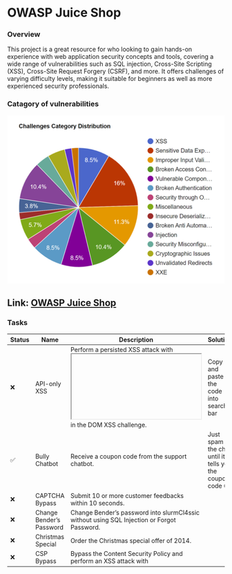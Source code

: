 # OWASP Juice Shop
### Overview
This project is a great resource for who looking to gain hands-on experience with web application security concepts and tools, covering a wide range of vulnerabilities such as SQL injection, Cross-Site Scripting (XSS), Cross-Site Request Forgery (CSRF), and more. It offers challenges of varying difficulty levels, making it suitable for beginners as well as more experienced security professionals.

### Catagory of vulnerabilities
![](https://github.com/chrispham-cyber/Cybersecurity-Practice-Projects/blob/main/OWASP%20Juice%20Shop/OWASP-categories.png)

## Link: [OWASP Juice Shop](https://juice-shop-production-fbc0.up.railway.app/#/)

### Tasks
| Status | Name                          | Description                                                                                       | Solution                |
|----------|-------------------------------|---------------------------------------------------------------------------------------------------|-----------------------------------------|
| :x:      | API-only XSS                  | Perform a persisted XSS attack with <iframe src="javascript:alert(`xss)">` without using the frontend application at all. | 
| :x:      | Access Log                    | Gain access to any access log file of the server.                                               |  |
| :x:      | Admin Registration             | Register as a user with administrator privileges.                                               |  |
| :x:      | Admin Section                 | Access the administration section of the store.                                                 |  |
| :x:      | Allowlist Bypass              | Enforce a redirect to a page you are not supposed to redirect to.                               |  |
| :x:      | Arbitrary File Write          | Overwrite the Legal Information file.                                                            |  |
| :x:      | Bjoern’s Favorite Pet         | Reset the password of Bjoern’s OWASP account via the Forgot Password mechanism with the truthful answer to his security question. |  
| :x:      | Blockchain Hype               | Learn about the Token Sale before its official announcement.                                     |  
| :x:      | Blocked RCE DoS               | Perform a Remote Code Execution that would keep a less hardened application busy forever.        |  
| :white_check_mark:      | Bonus Payload                 | Use the bonus payload <iframe width="100%" height="166" scrolling="no" frameborder="no" allow="autoplay" src="https://w.soundcloud.com/player/?url=https%3A//api.soundcloud.com/tracks/771984076&color=%23ff5500&auto_play=true&hide_related=false&show_comments=true&show_user=true&show_reposts=false&show_teaser=true"></iframe> in the DOM XSS challenge. | Copy and paste the code into search bar       |
| :white_check_mark:      | Bully Chatbot                 | Receive a coupon code from the support chatbot.                                                 | Just spam the chat until it tells you the coupon code :laughing: |
| :x:      | CAPTCHA Bypass                | Submit 10 or more customer feedbacks within 10 seconds.                                         |  
| :x:      | Change Bender’s Password      | Change Bender’s password into slurmCl4ssic without using SQL Injection or Forgot Password.      |  
| :x:      | Christmas Special             | Order the Christmas special offer of 2014.                                                      |  
| :x:      | CSP Bypass                   | Bypass the Content Security Policy and perform an XSS attack with <script>alert(`xss)</script>` on a legacy page within the application. |  
| :x:      | Client-side XSS Protection    | Perform a persisted XSS attack with <iframe src="javascript:alert(`xss)">` bypassing a client-side security mechanism. |  
| :x:      | Confidential Document         | Access a confidential document.                                                                    |  
| :x:      | Cross-Site Imaging            | Stick cute cross-domain kittens all over our delivery boxes.                                      |  
| :x:      | CSRF                          | Change the name of a user by performing Cross-Site Request Forgery from another origin.           | 
| :white_check_mark:      | DOM XSS                      | Perform a DOM XSS attack with <iframe src="javascript:alert(`xss)">.                             | Copy and paste the code into search bar |
| :x:      | Database Schema               | Exfiltrate the entire DB schema definition via SQL Injection.                                     |  
| :x:      | Deluxe Fraud                  | Obtain a Deluxe Membership without paying for it.                                               |  
| :x:      | Deprecated Interface          | Use a deprecated B2B interface that was not properly shut down.                                   |
| :x:      | Easter Egg                   | Find the hidden easter egg.                                                                        |
| :x:      | Email Leak                   | Perform an unwanted information disclosure by accessing data cross-domain.                        |
| :x:      | Empty User Registration       | Register a user with an empty email and password.                                                |
| :x:      | Ephemeral Accountant          | Log in with the (non-existing) accountant acc0unt4nt@juice-sh.op without ever registering that user. |
| :white_check_mark:      | Error Handling                | Provoke an error that is neither very gracefully nor consistently handled.                        | In the login page, input some special characters like `* -- #`|
| :x:      | Expired Coupon                | Successfully redeem an expired campaign coupon code.                                              |
| :x:      | Exposed Metrics               | Find the endpoint that serves usage data to be scraped by a popular monitoring system.            |
| :x:      | Extra Language                | Retrieve the language file that never made it into production.                                    |
| :x:      | Five-Star Feedback            | Get rid of all 5-star customer feedback.                                                          |
| :x:      | Forged Coupon                 | Forge a coupon code that gives you a discount of at least 80%.                                   |
| :x:      | Forged Feedback               | Post some feedback in another user’s name.                                                       |
| :x:      | Forged Review                 | Post a product review as another user or edit any user’s existing review.                        |
| :x:      | Forged Signed JWT             | Forge an almost properly RSA-signed JWT token that impersonates the (non-existing) user rsa_lord@juice-sh.op. |
| :x:      | Forgotten Developer Backup     | Access a developer’s forgotten backup file.                                                      |
| :x:      | Forgotten Sales Backup        | Access a salesman’s forgotten backup file.                                                        |
| :x:      | Frontend Typosquatting       | Inform the shop about a typosquatting imposter that dug itself deep into the frontend. (Mention the exact name of the culprit) |
| :x:      | GDPR Data Erasure             | Log in with Chris' erased user account.                                                           |
| :x:      | GDPR Data Theft               | Steal someone else’s personal data without using Injection.                                       |
| :x:      | HTTP-Header XSS              | Perform a persisted XSS attack with <iframe src="javascript:alert(`xss)">` through an HTTP header. |
| :x:      | Imaginary Challenge           | Solve challenge #999. Unfortunately, this challenge does not exist.                              |
| :x:      | Kill Chatbot                  | Permanently disable the support chatbot so that it can no longer answer customer queries.        |
| :x:      | Leaked Access Logs            | Dumpster dive the Internet for a leaked password and log in to the original user account it belongs to. (Creating a new account with the same password does not qualify as a solution.) |
| :x:      | Leaked Unsafe Product         | Identify an unsafe product that was removed from the shop and inform the shop which ingredients are dangerous. |
| :x:      | Legacy Typosquatting          | Inform the shop about a typosquatting trick it has been a victim of at least in v6.2.0-SNAPSHOT. (Mention the exact name of the culprit) |
| :x:      | Local File Read               | Gain read access to an arbitrary local file on the web server.                                   |
| :white_check_mark:      | Login Admin                   | Log in with the administrator’s user account.                                                    | `' OR '1'='1'-- `|
| :x:      | Login Amy                     | Log in with Amy’s original user credentials. (This could take 93.83 billion trillion trillion centuries to brute force, but luckily she did not read the "One Important Final Note") |
| :x:      | Login Bender                  | Log in with Bender’s user account.                                                                |
| :x:      | Login Bjoern                  | Log in with Bjoern’s Gmail account without previously changing his password, applying SQL Injection, or hacking his Google account. |
| :x:      | Login Jim                     | Log in with Jim’s user account.                                                                    |
| :x:      | Login MC SafeSearch           | Log in with MC SafeSearch’s original user credentials without applying SQL Injection or any other bypass. |
| :x:      | Login Support Team            | Log in with the support team’s original user credentials without applying SQL Injection or any other bypass. |
| :x:      | Manipulate Basket             | Put an additional product into another user’s shopping basket.                                    |
| :x:      | Mass Dispel                   | Close multiple "Challenge solved"-notifications in one go.                                        |
| :x:      | Meta Geo Stalking             | Determine the answer to John’s security question by looking at an upload of him to the Photo Wall and use it to reset his password via the Forgot Password mechanism. |
| :x:      | Mint the Honey Pot            | Mint the Honey Pot NFT by gathering BEEs from the bee haven.                                     |
| :x:      | Misplaced Signature File      | Access a misplaced SIEM signature file.                                                           |
| :x:      | Missing Encoding              | Retrieve the photo of Bjoern’s cat in "melee combat-mode".                                       |
| :x:      | Multiple Likes                | Like any review at least three times as the same user.                                           |
| :x:      | Nested Easter Egg             | Apply some advanced cryptanalysis to find the real easter egg.                                    |
| :x:      | NFT Takeover                  | Take over the wallet containing our official Soul Bound Token (NFT).                              |
| :x:      | NoSQL DoS                     | Let the server sleep for some time. (It has done more than enough hard work for you)              |
| :x:      | NoSQL Exfiltration            | All your orders are belong to us! Even the ones which don’t!                                     |
| :x:      | NoSQL Manipulation            | Update multiple product reviews at the same time.                                                |
| :x:      | Outdated Allowlist            | Let us redirect you to one of our crypto currency addresses which are not promoted any longer.    |
| :x:      | Password Strength             | Log in with the administrator’s user credentials without previously changing them or applying SQL Injection. |
| :x:      | Payback Time                  | Place an order that makes you rich.                                                                |
| :x:      | Poison Null Byte              | Bypass a security control with a Poison Null Byte to access a file not meant for your eyes.      |
| :x:      | Premium Paywall               | Unlock Premium Challenge to access exclusive content.                                             |
| :white_check_mark:      | Privacy Policy                | Read our privacy policy.                                                                           | After login as `Admin` using basic SQL Injection, use can browse to `Privacy Policy` to complete the task|
| :x:      | Privacy Policy Inspection      | Prove that you actually read our privacy policy.                                                  |
| :x:      | Product Tampering             | Change the href of the link within the OWASP SSL Advanced Forensic Tool (O-Saft) product description into https://owasp.slack.com. |
| :x:      | Reflected XSS                 | Perform a reflected XSS attack with <iframe src="javascript:alert(`xss)">.                       |
| :x:      | Repetitive Registration        | Follow the DRY principle while registering a user.                                               |
| :x:      | Reset Bender’s Password       | Reset Bender’s password via the Forgot Password mechanism with the truthful answer to his security question. |
| :x:      | Reset Bjoern’s Password       | Reset the password of Bjoern’s internal account via the Forgot Password mechanism with the truthful answer to his security question. |
| :x:      | Reset Jim’s Password          | Reset Jim’s password via the Forgot Password mechanism with the truthful answer to his security question. |
| :x:      | Reset Morty’s Password        | Reset Morty’s password via the Forgot Password mechanism with his obfuscated answer to his security question. |
| :x:      | Reset Uvogin’s Password       | Reset Uvogin’s password via the Forgot Password mechanism with the original answer to his security question. |
| :x:      | Retrieve Blueprint            | Deprive the shop of earnings by downloading the blueprint for one of its products.                |
| :x:      | SSRF                          | Request a hidden resource on server through server.                                              |
| :x:      | SSTi                          | Infect the server with juicy malware by abusing arbitrary command execution.                       |
| :white_check_mark:      | Score Board                   | Find the carefully hidden 'Score Board' page.                                                    | `F12` to inspect the web, on `Sources` group click on `main.js` file and search for `Score Board`|
| :x:      | Security Policy               | Behave like any "white hat" should before getting into the action.                               |
| :x:      | Server-side XSS Protection    | Perform a persisted XSS attack with <iframe src="javascript:alert(`xss)">` bypassing a server-side security mechanism. |
| :x:      | Steganography                 | Rat out a notorious character hiding in plain sight in the shop. (Mention the exact name of the character) |
| :x:      | Successful RCE DoS            | Perform a Remote Code Execution that occupies the server for a while without using infinite loops. |
| :x:      | Supply Chain Attack           | Inform the development team about a danger to some of their credentials. (Send them the URL of the original report or an assigned CVE or another identifier of this vulnerability) |
| :x:      | Two Factor Authentication      | Solve the 2FA challenge for user "wurstbrot". (Disabling, bypassing or overwriting his 2FA settings does not count as a solution) |
| :x:      | Unsigned JWT                  | Forge an essentially unsigned JWT token that impersonates the (non-existing) user jwtn3d@juice-sh.op. |
| :x:      | Upload Size                   | Upload a file larger than 100 kB.                                                                 |
| :x:      | Upload Type                   | Upload a file that has no .pdf or .zip extension.                                                |
| :x:      | User Credentials              | Retrieve a list of all user credentials via SQL Injection.                                       |
| :x:      | Video XSS                     | Embed an XSS payload </script><script>alert(`xss)</script>` into our promo video.                |
| :x:      | View Basket                   | View another user’s shopping basket.                                                               |
| :x:      | Visual Geo Stalking           | Determine the answer to Emma’s security question by looking at an upload of her to the Photo Wall and use it to reset her password via the Forgot Password mechanism. |
| :x:      | Vulnerable Library            | Inform the shop about a vulnerable library it is using. (Mention the exact library name and version in your comment) |
| :x:      | Wallet Depletion              | Withdraw more ETH from the new wallet than you deposited.                                        |
| :x:      | Web3 Sandbox                  | Find an accidentally deployed code sandbox for writing smart contracts on the fly.                |
| :x:      | Weird Crypto                  | Inform the shop about an algorithm or library it should definitely not use the way it does.       |
| :x:      | XXE Data Access               | Retrieve the content of C:\Windows\system.ini or /etc/passwd from the server.                    |
| :x:      | XXE DoS                       | Give the server something to chew on for quite a while.                                          |
| :x:      | Zero Stars                    | Give a devastating zero-star feedback to the store.                                              |
|  |  |  &nbsp;&nbsp;&nbsp;&nbsp;&nbsp;&nbsp;&nbsp;&nbsp;&nbsp;&nbsp;&nbsp;&nbsp;&nbsp;&nbsp;&nbsp;&nbsp;&nbsp;&nbsp;&nbsp;&nbsp;&nbsp;&nbsp;&nbsp;&nbsp;&nbsp;&nbsp;&nbsp;&nbsp;&nbsp;&nbsp;&nbsp;&nbsp;&nbsp;&nbsp;&nbsp;&nbsp;&nbsp;&nbsp;&nbsp;&nbsp;&nbsp;&nbsp;&nbsp;&nbsp;&nbsp;&nbsp;&nbsp;&nbsp;&nbsp;&nbsp;&nbsp;&nbsp;&nbsp;&nbsp;&nbsp;&nbsp;&nbsp;&nbsp;&nbsp;&nbsp;&nbsp;&nbsp;&nbsp;&nbsp;&nbsp;&nbsp;&nbsp;&nbsp;&nbsp;&nbsp;&nbsp;&nbsp;&nbsp;&nbsp;&nbsp;&nbsp;&nbsp;&nbsp;&nbsp;&nbsp;&nbsp;&nbsp;&nbsp;&nbsp;&nbsp;&nbsp;&nbsp;&nbsp;&nbsp;&nbsp;&nbsp;&nbsp;&nbsp;&nbsp;&nbsp;&nbsp;&nbsp;&nbsp;&nbsp;&nbsp;&nbsp;&nbsp;| &nbsp;&nbsp;&nbsp;&nbsp;&nbsp;&nbsp;&nbsp;&nbsp;&nbsp;&nbsp;&nbsp;&nbsp;&nbsp;&nbsp;&nbsp;&nbsp;&nbsp;&nbsp;&nbsp;&nbsp;&nbsp;&nbsp;&nbsp;&nbsp;&nbsp;&nbsp;&nbsp;&nbsp;&nbsp;&nbsp;&nbsp;&nbsp;&nbsp;&nbsp;&nbsp;&nbsp;&nbsp;&nbsp;&nbsp;&nbsp;&nbsp;&nbsp;&nbsp;&nbsp;&nbsp;&nbsp;&nbsp;&nbsp;&nbsp;&nbsp;&nbsp;&nbsp;&nbsp;&nbsp;&nbsp;&nbsp;&nbsp;&nbsp;&nbsp;&nbsp;&nbsp;&nbsp;&nbsp;&nbsp;&nbsp;&nbsp;&nbsp;&nbsp;&nbsp;&nbsp;&nbsp;&nbsp;&nbsp;&nbsp;&nbsp;&nbsp;&nbsp;&nbsp;&nbsp;&nbsp;&nbsp;&nbsp;&nbsp;&nbsp;&nbsp;&nbsp;&nbsp;&nbsp;&nbsp;&nbsp;&nbsp;&nbsp;&nbsp;&nbsp;&nbsp;&nbsp;&nbsp;&nbsp;&nbsp;&nbsp;&nbsp;&nbsp;&nbsp;&nbsp;&nbsp;&nbsp;&nbsp;&nbsp;&nbsp;&nbsp;&nbsp;&nbsp;&nbsp;&nbsp;&nbsp;&nbsp;&nbsp;&nbsp;&nbsp;&nbsp;&nbsp;&nbsp;&nbsp;&nbsp;&nbsp;&nbsp;&nbsp;&nbsp;|
